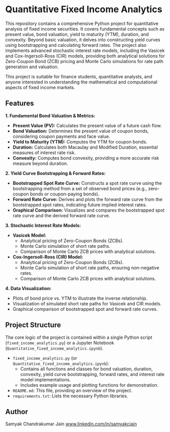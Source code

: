 # Quantitative Fixed Income Analytics

This repository contains a comprehensive Python project for quantitative analysis of fixed income securities. It covers fundamental concepts such as present value, bond valuation, yield to maturity (YTM), duration, and convexity. Beyond basic valuation, it delves into constructing yield curves using bootstrapping and calculating forward rates. The project also implements advanced stochastic interest rate models, including the Vasicek and Cox-Ingersoll-Ross (CIR) models, providing both analytical solutions for Zero-Coupon Bond (ZCB) pricing and Monte Carlo simulations for rate path generation and valuation.

This project is suitable for finance students, quantitative analysts, and anyone interested in understanding the mathematical and computational aspects of fixed income markets.

## Features

**1. Fundamental Bond Valuation & Metrics:**
   - **Present Value (PV):** Calculates the present value of a future cash flow.
   - **Bond Valuation:** Determines the present value of coupon bonds, considering coupon payments and face value.
   - **Yield to Maturity (YTM):** Computes the YTM for coupon bonds.
   - **Duration:** Calculates both Macaulay and Modified Duration, essential measures of interest rate risk.
   - **Convexity:** Computes bond convexity, providing a more accurate risk measure beyond duration.

**2. Yield Curve Bootstrapping & Forward Rates:**
   - **Bootstrapped Spot Rate Curve:** Constructs a spot rate curve using the bootstrapping method from a set of observed bond prices (e.g., zero-coupon bonds or coupon-paying bonds).
   - **Forward Rate Curve:** Derives and plots the forward rate curve from the bootstrapped spot rates, indicating future implied interest rates.
   - **Graphical Comparison:** Visualizes and compares the bootstrapped spot rate curve and the derived forward rate curve.

**3. Stochastic Interest Rate Models:**
   - **Vasicek Model:**
     - Analytical pricing of Zero-Coupon Bonds (ZCBs).
     - Monte Carlo simulation of short rate paths.
     - Comparison of Monte Carlo ZCB prices with analytical solutions.
   - **Cox-Ingersoll-Ross (CIR) Model:**
     - Analytical pricing of Zero-Coupon Bonds (ZCBs).
     - Monte Carlo simulation of short rate paths, ensuring non-negative rates.
     - Comparison of Monte Carlo ZCB prices with analytical solutions.

**4. Data Visualization:**
   - Plots of bond price vs. YTM to illustrate the inverse relationship.
   - Visualization of simulated short rate paths for Vasicek and CIR models.
   - Graphical comparison of bootstrapped spot and forward rate curves.

## Project Structure

The core logic of the project is contained within a single Python script (`fixed_income_analytics.py`) or a Jupyter Notebook (`Quantitative_fixed_income_analytics.ipynb`).

-   `fixed_income_analytics.py` (or `Quantitative_fixed_income_analytics.ipynb`):
    -   Contains all functions and classes for bond valuation, duration, convexity, yield curve bootstrapping, forward rates, and interest rate model implementations.
    -   Includes example usage and plotting functions for demonstration.
-   `README.md`: This file, providing an overview of the project.
-   `requirements.txt`: Lists the necessary Python libraries.


## Author

Samyak Chandrakumar Jain
www.linkedin.com/in/samyakcjain
